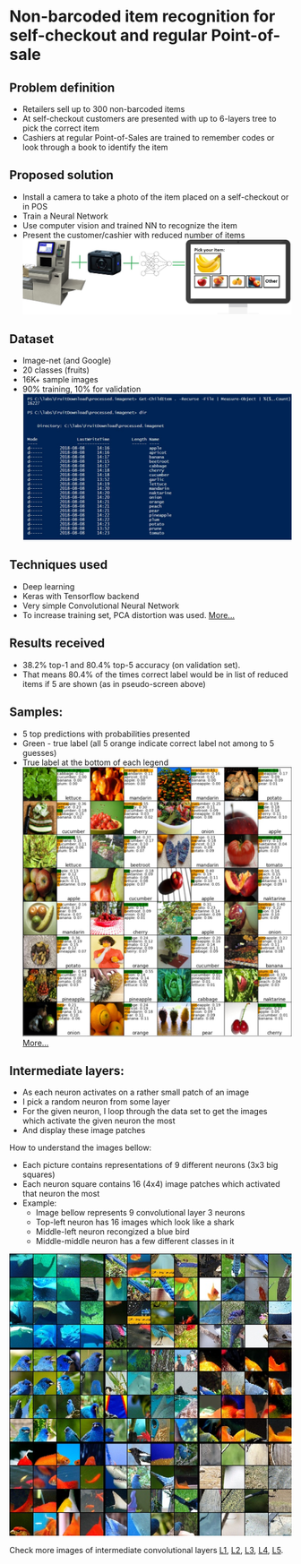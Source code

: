 # Non-barcoded item recognition for self-checkout and regular Point-of-sale

## Problem definition
- Retailers sell up to 300 non-barcoded items
- At self-checkout customers are presented with up to 6-layers tree to pick the correct item
- Cashiers at regular Point-of-Sales are trained to remember codes or look through a book to identify the item

## Proposed solution
- Install a camera to take a photo of the item placed on a self-checkout or in POS
- Train a Neural Network 
- Use computer vision and trained NN to recognize the item
- Present the customer/cashier with reduced number of items
![alt text](Visuals/Concept.jpg "")

## Dataset
- Image-net (and Google)
- 20 classes (fruits)
- 16K+ sample images
- 90% training, 10% for validation
![alt text](Visuals/Classes_And_Counts.jpg "")

## Techniques used
- Deep learning
- Keras with Tensorflow backend
- Very simple Convolutional Neural Network
- To increase training set, PCA distortion was used. [More...](PcaDistort.md)

## Results received
- 38.2% top-1 and 80.4% top-5 accuracy (on validation set). 
- That means 80.4% of the times correct label would be in list of reduced items if 5 are shown (as in pseudo-screen above)

## Samples: 
- 5 top predictions with probabilities presented
- Green - true label (all 5 orange indicate correct label not among to 5 guesses)
- True label at the bottom of each legend
![alt text](Visuals/top5_1.jpg "")
[More...](TopPredictions.md)


## Intermediate layers: 
- As each neuron activates on a rather small patch of an image
- I pick a random neuron from some layer
- For the given neuron, I loop through the data set to get the images which activate the given neuron the most
- And display these image patches

How to understand the images bellow:
- Each picture contains representations of 9 different neurons (3x3 big squares)
- Each neuron square contains 16 (4x4) image patches which activated that neuron the most
- Example:
  - Image bellow represents 9 convolutional layer 3 neurons
  - Top-left neuron has 16 images which look like a shark
  - Middle-left neuron recongized a blue bird
  - Middle-middle neuron has a few different classes in it

![alt text](Visuals/V40/L3/interim_19.jpg "")

Check more images of intermediate convolutional layers [L1](L1_intermediate.md), [L2](L2_intermediate.md), [L3](L3_intermediate.md), [L4](L4_intermediate.md), [L5](L5_intermediate.md).